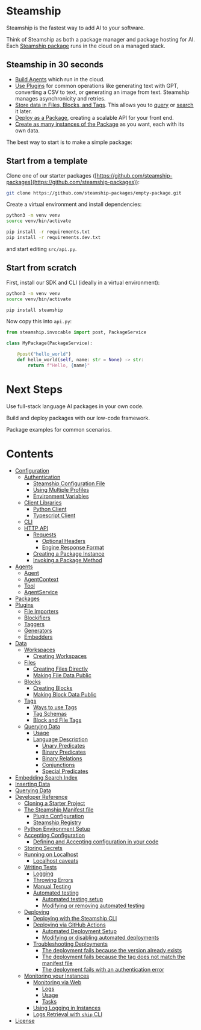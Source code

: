 # Steamship

Steamship is the fastest way to add AI to your software.

Think of Steamship as both a package manager and package hosting for AI.
Each [Steamship package](https://www.steamship.com/packages) runs in the cloud on a managed stack.

## Steamship in 30 seconds

- [Build Agents](agents/index.md#building-agents) which run in the cloud.
- [Use Plugins](plugins/using/index.md#using-plugins) for common operations like generating text with GPT, converting a CSV to text, or generating an image from text. Steamship manages asynchronicity and retries.
- [Store data in Files, Blocks, and Tags](data/index.md#data-model). This allows you to [query](data/queries/index.md#queries) or [search](embedding-search/index.md#embedding-search-index) it later.
- [Deploy as a Package](packages/developing/index.md#developing-packages), creating a scalable API for your front end.
- [Create as many instances of the Package](packages/developing/index.md#creating-package-instances) as you want, each with its own data.

The best way to start is to make a simple package:

## Start from a template

Clone one of our starter packages ([https://github.com/steamship-packages](https://github.com/steamship-packages)):

```bash
git clone https://github.com/steamship-packages/empty-package.git
```

Create a virtual environment and install dependencies:

```bash
python3 -m venv venv
source venv/bin/activate

pip install -r requirements.txt
pip install -r requirements.dev.txt
```

and start editing `src/api.py`.

## Start from scratch

First, install our SDK and CLI (ideally in a virtual environment):

```bash
python3 -m venv venv
source venv/bin/activate

pip install steamship
```

Now copy this into `api.py`:

```python
from steamship.invocable import post, PackageService

class MyPackage(PackageService):

    @post("hello_world")
    def hello_world(self, name: str = None) -> str:
        return f"Hello, {name}"
```

# Next Steps

Use full-stack language AI packages in your own code.

Build and deploy packages with our low-code framework.

Package examples for common scenarios.

# Contents

* [Configuration](configuration/index.md)
  * [Authentication](configuration/authentication.md)
    * [Steamship Configuration File](configuration/authentication.md#steamship-configuration-file)
    * [Using Multiple Profiles](configuration/authentication.md#using-multiple-profiles)
    * [Environment Variables](configuration/authentication.md#environment-variables)
  * [Client Libraries](configuration/clients.md)
    * [Python Client](configuration/clients.md#python-client)
    * [Typescript Client](configuration/clients.md#typescript-client)
  * [CLI](configuration/cli.md)
  * [HTTP API](configuration/http.md)
    * [Requests](configuration/http.md#requests)
      * [Optional Headers](configuration/http.md#optional-headers)
      * [Engine Response Format](configuration/http.md#engine-response-format)
    * [Creating a Package Instance](configuration/http.md#creating-a-package-instance)
    * [Invoking a Package Method](configuration/http.md#invoking-a-package-method)
* [Agents](agents/index.md)
  * [Agent](agents/index.md#agent)
  * [AgentContext](agents/index.md#agentcontext)
  * [Tool](agents/index.md#tool)
  * [AgentService](agents/index.md#agentservice)
* [Packages](packages/index.md)
* [Plugins](plugins/index.md)
  * [File Importers](plugins/index.md#file-importers)
  * [Blockifiers](plugins/index.md#blockifiers)
  * [Taggers](plugins/index.md#taggers)
  * [Generators](plugins/index.md#generators)
  * [Embedders](plugins/index.md#embedders)
* [Data](data/index.md)
  * [Workspaces](data/workspaces.md)
    * [Creating Workspaces](data/workspaces.md#creating-workspaces)
  * [Files](data/files.md)
    * [Creating Files Directly](data/files.md#creating-files-directly)
    * [Making File Data Public](data/files.md#making-file-data-public)
  * [Blocks](data/blocks.md)
    * [Creating Blocks](data/blocks.md#creating-blocks)
    * [Making Block Data Public](data/blocks.md#making-block-data-public)
  * [Tags](data/tags.md)
    * [Ways to use Tags](data/tags.md#ways-to-use-tags)
    * [Tag Schemas](data/tags.md#tag-schemas)
    * [Block and File Tags](data/tags.md#block-and-file-tags)
  * [Querying Data](data/queries/index.md)
    * [Usage](data/queries/index.md#usage)
    * [Language Description](data/queries/index.md#language-description)
      * [Unary Predicates](data/queries/index.md#unary-predicates)
      * [Binary Predicates](data/queries/index.md#binary-predicates)
      * [Binary Relations](data/queries/index.md#binary-relations)
      * [Conjunctions](data/queries/index.md#conjunctions)
      * [Special Predicates](data/queries/index.md#special-predicates)
* [Embedding Search Index](embedding-search/index.md)
* [Inserting Data](embedding-search/index.md#inserting-data)
* [Querying Data](embedding-search/index.md#querying-data)
* [Developer Reference](developing/index.md)
  * [Cloning a Starter Project](developing/project-creation.md)
  * [The Steamship Manifest file](developing/steamship-manifest.md)
    * [Plugin Configuration](developing/steamship-manifest.md#plugin-configuration)
    * [Steamship Registry](developing/steamship-manifest.md#steamship-registry)
  * [Python Environment Setup](developing/environment-setup.md)
  * [Accepting Configuration](developing/configuration.md)
    * [Defining and Accepting configuration in your code](developing/configuration.md#defining-and-accepting-configuration-in-your-code)
  * [Storing Secrets](developing/storing-secrets.md)
  * [Running on Localhost](developing/running.md)
    * [Localhost caveats](developing/running.md#localhost-caveats)
  * [Writing Tests](developing/testing.md)
    * [Logging](developing/testing.md#logging)
    * [Throwing Errors](developing/testing.md#throwing-errors)
    * [Manual Testing](developing/testing.md#manual-testing)
    * [Automated testing](developing/testing.md#automated-testing)
      * [Automated testing setup](developing/testing.md#automated-testing-setup)
      * [Modifying or removing automated testing](developing/testing.md#modifying-or-removing-automated-testing)
  * [Deploying](developing/deploying.md)
    * [Deploying with the Steamship CLI](developing/deploying.md#deploying-with-the-steamship-cli)
    * [Deploying via GitHub Actions](developing/deploying.md#deploying-via-github-actions)
      * [Automated Deployment Setup](developing/deploying.md#automated-deployment-setup)
      * [Modifying or disabling automated deployments](developing/deploying.md#modifying-or-disabling-automated-deployments)
    * [Troubleshooting Deployments](developing/deploying.md#troubleshooting-deployments)
      * [The deployment fails because the version already exists](developing/deploying.md#the-deployment-fails-because-the-version-already-exists)
      * [The deployment fails because the tag does not match the manifest file](developing/deploying.md#the-deployment-fails-because-the-tag-does-not-match-the-manifest-file)
      * [The deployment fails with an authentication error](developing/deploying.md#the-deployment-fails-with-an-authentication-error)
  * [Monitoring your Instances](developing/monitoring.md)
    * [Monitoring via Web](developing/monitoring.md#monitoring-via-web)
      * [Logs](developing/monitoring.md#logs)
      * [Usage](developing/monitoring.md#usage)
      * [Tasks](developing/monitoring.md#tasks)
    * [Using Logging in Instances](developing/monitoring.md#using-logging-in-instances)
    * [Logs Retrieval with `ship` CLI](developing/monitoring.md#logs-retrieval-with-ship-cli)
* [License](license.md)
